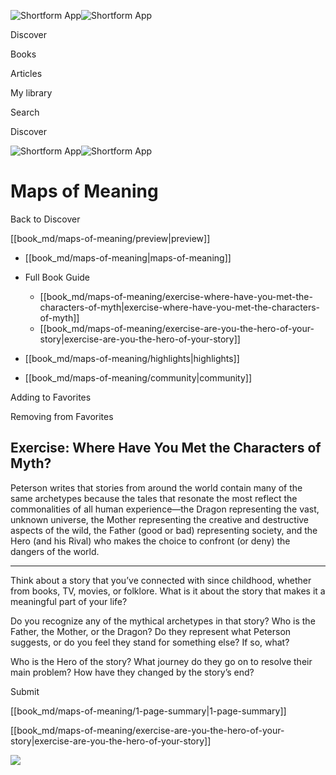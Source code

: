 ![Shortform App](/img/logo.36a2399e.svg)![Shortform App](/img/logo-dark.70c1b072.svg)

Discover

Books

Articles

My library

Search

Discover

![Shortform App](/img/logo.36a2399e.svg)![Shortform App](/img/logo-dark.70c1b072.svg)

# Maps of Meaning

Back to Discover

[[book_md/maps-of-meaning/preview|preview]]

  * [[book_md/maps-of-meaning|maps-of-meaning]]
  * Full Book Guide

    * [[book_md/maps-of-meaning/exercise-where-have-you-met-the-characters-of-myth|exercise-where-have-you-met-the-characters-of-myth]]
    * [[book_md/maps-of-meaning/exercise-are-you-the-hero-of-your-story|exercise-are-you-the-hero-of-your-story]]
  * [[book_md/maps-of-meaning/highlights|highlights]]
  * [[book_md/maps-of-meaning/community|community]]



Adding to Favorites 

Removing from Favorites 

## Exercise: Where Have You Met the Characters of Myth?

Peterson writes that stories from around the world contain many of the same archetypes because the tales that resonate the most reflect the commonalities of all human experience—the Dragon representing the vast, unknown universe, the Mother representing the creative and destructive aspects of the wild, the Father (good or bad) representing society, and the Hero (and his Rival) who makes the choice to confront (or deny) the dangers of the world.

* * *

Think about a story that you’ve connected with since childhood, whether from books, TV, movies, or folklore. What is it about the story that makes it a meaningful part of your life?

Do you recognize any of the mythical archetypes in that story? Who is the Father, the Mother, or the Dragon? Do they represent what Peterson suggests, or do you feel they stand for something else? If so, what?

Who is the Hero of the story? What journey do they go on to resolve their main problem? How have they changed by the story’s end?

Submit 

[[book_md/maps-of-meaning/1-page-summary|1-page-summary]]

[[book_md/maps-of-meaning/exercise-are-you-the-hero-of-your-story|exercise-are-you-the-hero-of-your-story]]

![](https://bat.bing.com/action/0?ti=56018282&Ver=2&mid=9b3e6e14-bad8-4d24-a484-08a01bccb106&sid=f30c5e70639211ee87d33f0876d93783&vid=f30c9700639211eeb3a75d830392c94f&vids=0&msclkid=N&pi=0&lg=en-US&sw=800&sh=600&sc=24&nwd=1&tl=Shortform%20%7C%20Book&p=https%3A%2F%2Fwww.shortform.com%2Fapp%2Fbook%2Fmaps-of-meaning%2Fexercise-where-have-you-met-the-characters-of-myth&r=&lt=308&evt=pageLoad&sv=1&rn=613531)
